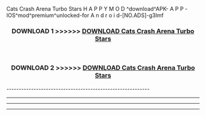  Cats Crash Arena Turbo Stars  H A P P Y M O D ^download^APK- A P P -IOS^mod^premium^unlocked-for A n d r o i d-[NO.ADS]-g3lmf



<div align="center">

<h3>DOWNLOAD 1 >>>>>> <a href="https://en-mod.web.app/?en= Cats Crash Arena Turbo Stars ">DOWNLOAD Cats Crash Arena Turbo Stars  </a></h3><br>

<h3>DOWNLOAD 2 >>>>>> <a href="https://en-mod.web.app/?en= Cats Crash Arena Turbo Stars ">DOWNLOAD Cats Crash Arena Turbo Stars  </a></h3>

</div>
----------------------------------------------------------

----------------------------------------------------------

----------------------------------------------------------

----------------------------------------------------------



